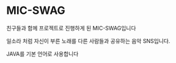# MIC-SWAG

친구들과 함께 프로젝트로 진행하게 된 MIC-SWAG입니다

일소라 처럼 자신이 부른 노래를 다른 사람들과 공유하는 음악 SNS입니다.

JAVA를 기본 언어로 사용합니다
